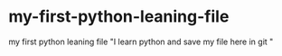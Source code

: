 # my-first-python-leaning-file
my first python leaning file "I learn python and save my file here in git "
